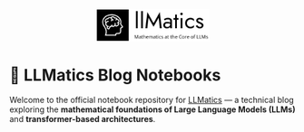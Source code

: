 <p align="center">
  <img src="logo/llmatics-high-resolution-logo-grayscale-transparent.png" alt="LLMatics Logo" width="200"/>
</p>

# 📓 LLMatics Blog Notebooks

Welcome to the official notebook repository for [LLMatics](https://llmatics.github.io) — a technical blog exploring the **mathematical foundations of Large Language Models (LLMs)** and **transformer-based architectures**.

